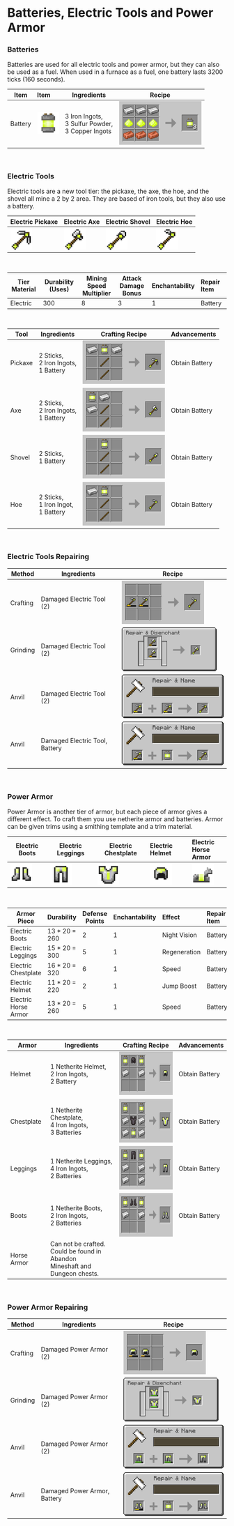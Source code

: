 # Batteries, Electric Tools and Power Armor

### Batteries

Batteries are used for all electric tools and power armor, 
but they can also be used as a fuel.
When used in a furnace as a fuel, 
one battery lasts 3200 ticks (160 seconds).

| Item    | Item                                                               | Ingredients                                             | Recipe                                                                 |
|---------|:-------------------------------------------------------------------|---------------------------------------------------------|------------------------------------------------------------------------|
| Battery | <img src="./img/battery.png" alt="Battery" height="50" width="50"> | 3 Iron Ingots,<br/>3 Sulfur Powder,<br/>3 Copper Ingots | <img src="./img/recipe_sulfur_3.png" alt="Sulfur Recipe" height="100"> |

<br>

### Electric Tools

Electric tools are a new tool tier: the pickaxe, the axe, the hoe, and the shovel all mine a 2 by
2 area. They are based of iron tools, but they also use a battery.

| Electric Pickaxe                                                 | Electric Axe                                                 | Electric Shovel                                                 | Electric Hoe                                                 |
|------------------------------------------------------------------|--------------------------------------------------------------|-----------------------------------------------------------------|:-------------------------------------------------------------|
| <img src="./img/tool1.png" alt="Pickaxe" height="50" width="50"> | <img src="./img/tool3.png" alt="Axe" height="50" width="50"> | <img src="./img/tool2.png" alt="Shovel" height="50" width="50"> | <img src="./img/tool4.png" alt="Hoe" height="50" width="50"> |

<br>

| Tier Material | Durability (Uses) | Mining Speed <br/>Multiplier | Attack Damage <br/>Bonus | Enchantability | Repair Item | 
|---------------|-------------------|------------------------------|--------------------------|----------------|:------------|
| Electric      | 300               | 8                            | 3                        | 1              | Battery     |

<br/>

| Tool    | Ingredients                                  | Crafting Recipe                                                            | Advancements   | 
|---------|----------------------------------------------|----------------------------------------------------------------------------|:---------------|
| Pickaxe | 2 Sticks,<br/> 2 Iron Ingots,<br/> 1 Battery | <img src="./img/recipe_electric_3.png" alt="Electric Recipe" height="100"> | Obtain Battery |
| Axe     | 2 Sticks,<br/> 2 Iron Ingots,<br/> 1 Battery | <img src="./img/recipe_electric_1.png" alt="Electric Recipe" height="100"> | Obtain Battery |
| Shovel  | 2 Sticks,<br/> 1 Battery                     | <img src="./img/recipe_electric_4.png" alt="Electric Recipe" height="100"> | Obtain Battery |
| Hoe     | 2 Sticks,<br/> 1 Iron Ingot,<br/> 1 Battery  | <img src="./img/recipe_electric_2.png" alt="Electric Recipe" height="100"> | Obtain Battery |

<br/>

### Electric Tools Repairing

| Method   | Ingredients                         | Recipe                                                                     |
|----------|-------------------------------------|----------------------------------------------------------------------------|
| Crafting | Damaged Electric Tool (2)           | <img src="./img/recipe_electric_6.png" alt="Electric Recipe" height="100"> |
| Grinding | Damaged Electric Tool (2)           | <img src="./img/recipe_electric_7.png" alt="Electric Recipe" height="100"> |
| Anvil    | Damaged Electric Tool (2)           | <img src="./img/recipe_electric_8.png" alt="Electric Recipe" height="100"> |
| Anvil    | Damaged Electric Tool, <br/>Battery | <img src="./img/recipe_electric_9.png" alt="Electric Recipe" height="100"> |

<br/>

### Power Armor

Power Armor is another tier of armor, but each piece of armor gives a different effect. 
To craft them you use netherite armor and batteries.
Armor can be given trims using a smithing template and a trim material.

| Electric Boots                                                  | Electric Leggings                                                  | Electric Chestplate                                                  | Electric Helmet                                                  | Electric <br/>Horse Armor                                             |
|-----------------------------------------------------------------|--------------------------------------------------------------------|----------------------------------------------------------------------|:-----------------------------------------------------------------|:----------------------------------------------------------------------|
| <img src="./img/armor1.png" alt="Boots" height="50" width="50"> | <img src="./img/armor2.png" alt="Leggings" height="50" width="50"> | <img src="./img/armor3.png" alt="Chestplate" height="50" width="50"> | <img src="./img/armor4.png" alt="Helmet" height="50" width="50"> | <img src="./img/armor5.png" alt="Horse Armor" height="50" width="50"> |

<br>

| Armor Piece               | Durability    | Defense Points | Enchantability | Effect       | Repair Item | 
|---------------------------|---------------|----------------|----------------|:-------------|:------------|
| Electric Boots            | 13 * 20 = 260 | 2              | 1              | Night Vision | Battery     |
| Electric Leggings         | 15 * 20 = 300 | 5              | 1              | Regeneration | Battery     |
| Electric Chestplate       | 16 * 20 = 320 | 6              | 1              | Speed        | Battery     |
| Electric Helmet           | 11 * 20 = 220 | 2              | 1              | Jump Boost   | Battery     |
| Electric <br/>Horse Armor | 13 * 20 = 260 | 5              | 1              | Speed        | Battery     |

<br/>

| Armor       | Ingredients                                                                           | Crafting Recipe                                                             | Advancements   | 
|-------------|---------------------------------------------------------------------------------------|-----------------------------------------------------------------------------|:---------------|
| Helmet      | 1 Netherite Helmet,<br/> 2 Iron Ingots,<br/> 2 Battery                                | <img src="./img/recipe_electric_5.png" alt="Electric Recipe" height="100">  | Obtain Battery |
| Chestplate  | 1 Netherite Chestplate,<br/> 4 Iron Ingots,<br/> 3 Batteries                          | <img src="./img/recipe_electric_10.png" alt="Electric Recipe" height="100"> | Obtain Battery |
| Leggings    | 1 Netherite Leggings,<br/> 4 Iron Ingots,<br/> 2 Batteries                            | <img src="./img/recipe_electric_11.png" alt="Electric Recipe" height="100"> | Obtain Battery |
| Boots       | 1 Netherite Boots,<br/> 2 Iron Ingots,<br/> 2 Batteries                               | <img src="./img/recipe_electric_12.png" alt="Electric Recipe" height="100"> | Obtain Battery |
| Horse Armor | Can not be crafted. <br/>Could be found in Abandon <br/>Mineshaft and Dungeon chests. |                                                                             |                |

<br/>

### Power Armor Repairing

| Method   | Ingredients                       | Recipe                                                                      |
|----------|-----------------------------------|-----------------------------------------------------------------------------|
| Crafting | Damaged Power Armor (2)           | <img src="./img/recipe_electric_13.png" alt="Electric Recipe" height="100"> |
| Grinding | Damaged Power Armor (2)           | <img src="./img/recipe_electric_14.png" alt="Electric Recipe" height="100"> |
| Anvil    | Damaged Power Armor (2)           | <img src="./img/recipe_electric_15.png" alt="Electric Recipe" height="100"> |
| Anvil    | Damaged Power Armor, <br/>Battery | <img src="./img/recipe_electric_16.png" alt="Electric Recipe" height="100"> |
